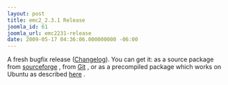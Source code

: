 ```yaml
---
layout: post
title: emc2_2.3.1 Release
joomla_id: 61
joomla_url: emc2231-release
date: 2009-05-17 04:36:06.000000000 -06:00
---
```

A fresh bugfix release (<a href="https://sourceforge.net/project/shownotes.php?group_id=6744&amp;release_id=683271" target="_blank">Changelog</a>). You can get it: as a source package from&nbsp;<a href="http://prdownloads.sourceforge.net/emc/emc2_2.3.1.tar.gz?download">sourceforge</a> , from&nbsp;<a href="http://wiki.linuxcnc.org/cgi-bin/emcinfo.pl?Installing_EMC2" target="_blank">Git</a>&nbsp;, or as a precompiled package which works on Ubuntu as described&nbsp;<a href="content/view/2/4/lang,en/">here</a> .

